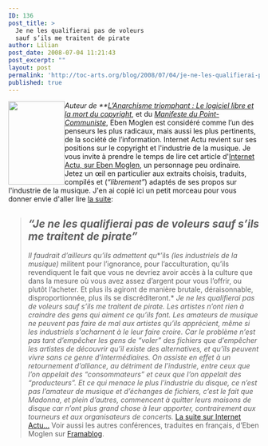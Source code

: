 ```yaml
---
ID: 136
post_title: >
  Je ne les qualifierai pas de voleurs
  sauf s’ils me traitent de pirate
author: Lilian
post_date: 2008-07-04 11:21:43
post_excerpt: ""
layout: post
permalink: 'http://toc-arts.org/blog/2008/07/04/je-ne-les-qualifierai-pas-de-voleurs-sauf-s%e2%80%99ils-me-traitent-de-pirate/'
published: true
---
```

[<img class="alignnone size-full wp-image-137 alignleft" style="float: left;" title="eben-moglen" src="http://toc-arts.org/blog/wp-content/uploads/2008/07/eben-moglen.jpg" alt="" width="113" height="167" />][1]*Auteur de **<a onclick="javascript:pageTracker._trackPageview('/outbound/article/http://emoglen.law.columbia.edu/publications/anarchism-fr.html');" href="http://emoglen.law.columbia.edu/publications/anarchism-fr.html">L’Anarchisme triomphant : Le logiciel libre et la mort du copyright</a>*, et du *<a onclick="javascript:pageTracker._trackPageview('/outbound/article/http://www.gibello.com/publi/transl/dcm/dcm_fr.html');" href="http://www.gibello.com/publi/transl/dcm/dcm_fr.html">Manifeste du Point-Communiste</a>*, Eben Moglen est considéré comme l’un des penseurs les plus radicaux, mais aussi les plus pertinents, de la société de l’information. Internet Actu revient sur ses positions sur le copyright et l'industrie de la musique. Je vous invite à prendre le temps de lire cet article d'[Internet Actu, sur Eben Moglen][2], un personnage peu ordinaire. Jetez un œil en particulier aux extraits choisis, traduits, compilés et (*“librement”*) adaptés de ses propos sur l'industrie de la musique. J'en ai copié ici un petit morceau pour vous donner envie d'aller lire [la suite][2]: 
> ## ***“Je ne les qualifierai pas de voleurs sauf s’ils me traitent de pirate”***
> 
> *Il faudrait d’ailleurs qu’ils admettent qu**’ils *(les industriels de la musique)* militent pour l’ignorance, pour l’acculturation, qu’ils revendiquent le fait que vous ne devriez avoir accès à la culture que dans la mesure où vous avez assez d’argent pour vous l’offrir, ou plutôt l’acheter. Et plus ils agiront de manière brutale, déraisonnable, disproportionnée, plus ils se discréditeront.* *Je ne les qualifierai pas de voleurs sauf s’ils me traitent de pirate. Les artistes n’ont rien à craindre des gens qui aiment ce qu’ils font. Les amateurs de musique ne peuvent pas faire de mal aux artistes qu’ils apprécient, même si les industriels s’acharnent à le leur faire croire.* *Car le problème n’est pas tant d’empêcher les gens de “voler” des fichiers que d’empêcher les artistes de découvrir qu’il existe des alternatives, et qu’ils peuvent vivre sans ce genre d’intermédiaires. On assiste en effet à un retournement d’alliance, au détriment de l’industrie, entre ceux que l’on appelait des “consommateurs” et ceux que l’on appelait des “producteurs”.* *Et ce qui menace le plus l’industrie du disque, ce n’est pas l’amateur de musique et d’échanges de fichiers, c’est le fait que Madonna, et plein d’autres, commencent à quitter leurs maisons de disque car n’ont plus grand chose à leur apporter, contrairement aux tourneurs et aux organisateurs de concerts.* [La suite][2][ sur Internet Actu...][2] Voir aussi les autres conférences, traduites en français, d’Eben Moglen sur <a onclick="javascript:pageTracker._trackPageview('/outbound/article/http://www.framablog.org/index.php/tag/moglen');" href="http://www.framablog.org/index.php/tag/moglen">Framablog</a>.

 [1]: http://toc-arts.org/blog/wp-content/uploads/2008/07/eben-moglen.jpg
 [2]: http://www.internetactu.net/2008/07/01/je-ne-les-qualifierai-pas-de-voleurs-sauf-sils-me-traitent-de-pirate-eben-moglen/